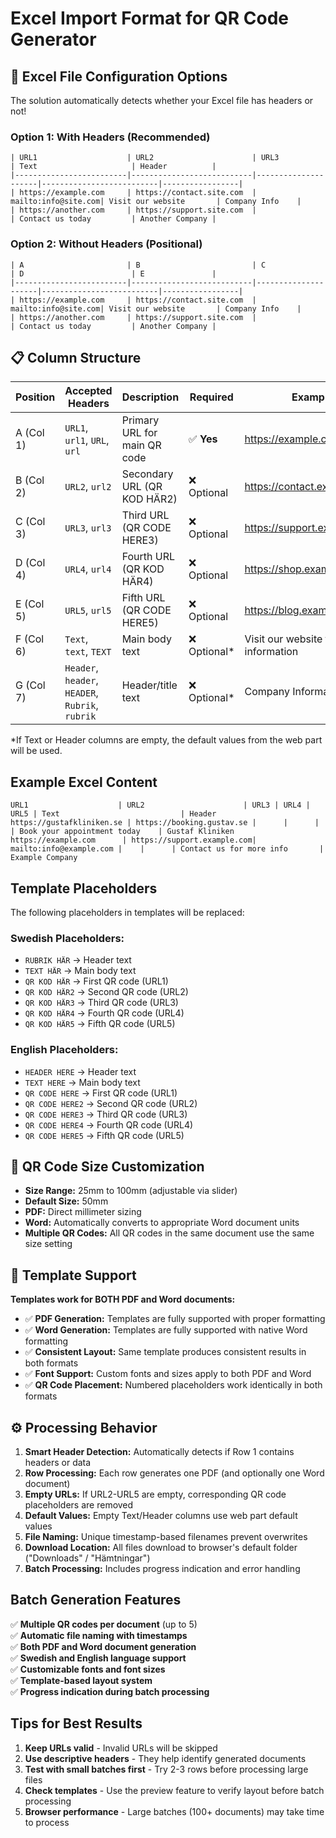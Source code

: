 # Excel Import Format for QR Code Generator

## 🔧 Excel File Configuration Options

The solution automatically detects whether your Excel file has headers or not!

### **Option 1: With Headers (Recommended)**
```
| URL1                    | URL2                      | URL3                | Text                     | Header          |
|-------------------------|---------------------------|---------------------|--------------------------|-----------------|
| https://example.com     | https://contact.site.com  | mailto:info@site.com| Visit our website       | Company Info    |
| https://another.com     | https://support.site.com  |                     | Contact us today         | Another Company |
```

### **Option 2: Without Headers (Positional)**
```
| A                       | B                         | C                   | D                        | E               |
|-------------------------|---------------------------|---------------------|--------------------------|-----------------|
| https://example.com     | https://contact.site.com  | mailto:info@site.com| Visit our website       | Company Info    |
| https://another.com     | https://support.site.com  |                     | Contact us today         | Another Company |
```

## 📋 Column Structure

| Position | Accepted Headers | Description | Required | Example |
|----------|------------------|-------------|----------|---------|
| A (Col 1) | `URL1`, `url1`, `URL`, `url` | Primary URL for main QR code | ✅ **Yes** | https://example.com |
| B (Col 2) | `URL2`, `url2` | Secondary URL (QR KOD HÄR2) | ❌ Optional | https://contact.example.com |
| C (Col 3) | `URL3`, `url3` | Third URL (QR CODE HERE3) | ❌ Optional | https://support.example.com |
| D (Col 4) | `URL4`, `url4` | Fourth URL (QR KOD HÄR4) | ❌ Optional | https://shop.example.com |
| E (Col 5) | `URL5`, `url5` | Fifth URL (QR CODE HERE5) | ❌ Optional | https://blog.example.com |
| F (Col 6) | `Text`, `text`, `TEXT` | Main body text | ❌ Optional* | Visit our website for more information |
| G (Col 7) | `Header`, `header`, `HEADER`, `Rubrik`, `rubrik` | Header/title text | ❌ Optional* | Company Information |

*If Text or Header columns are empty, the default values from the web part will be used.

## Example Excel Content

```
URL1                    | URL2                      | URL3 | URL4 | URL5 | Text                           | Header
https://gustafkliniken.se | https://booking.gustav.se |      |      |      | Book your appointment today    | Gustaf Kliniken
https://example.com      | https://support.example.com| mailto:info@example.com |    |      | Contact us for more info       | Example Company
```

## Template Placeholders

The following placeholders in templates will be replaced:

### Swedish Placeholders:
- `RUBRIK HÄR` → Header text
- `TEXT HÄR` → Main body text  
- `QR KOD HÄR` → First QR code (URL1)
- `QR KOD HÄR2` → Second QR code (URL2)
- `QR KOD HÄR3` → Third QR code (URL3)
- `QR KOD HÄR4` → Fourth QR code (URL4)
- `QR KOD HÄR5` → Fifth QR code (URL5)

### English Placeholders:
- `HEADER HERE` → Header text
- `TEXT HERE` → Main body text
- `QR CODE HERE` → First QR code (URL1)
- `QR CODE HERE2` → Second QR code (URL2)
- `QR CODE HERE3` → Third QR code (URL3)
- `QR CODE HERE4` → Fourth QR code (URL4)
- `QR CODE HERE5` → Fifth QR code (URL5)

## 🎯 QR Code Size Customization

- **Size Range:** 25mm to 100mm (adjustable via slider)
- **Default Size:** 50mm 
- **PDF:** Direct millimeter sizing
- **Word:** Automatically converts to appropriate Word document units
- **Multiple QR Codes:** All QR codes in the same document use the same size setting

## 📄 Template Support

**Templates work for BOTH PDF and Word documents:**
- ✅ **PDF Generation:** Templates are fully supported with proper formatting
- ✅ **Word Generation:** Templates are fully supported with native Word formatting
- ✅ **Consistent Layout:** Same template produces consistent results in both formats
- ✅ **Font Support:** Custom fonts and sizes apply to both PDF and Word
- ✅ **QR Code Placement:** Numbered placeholders work identically in both formats

## ⚙️ Processing Behavior

1. **Smart Header Detection:** Automatically detects if Row 1 contains headers or data
2. **Row Processing:** Each row generates one PDF (and optionally one Word document)
3. **Empty URLs:** If URL2-URL5 are empty, corresponding QR code placeholders are removed
4. **Default Values:** Empty Text/Header columns use web part default values
5. **File Naming:** Unique timestamp-based filenames prevent overwrites
6. **Download Location:** All files download to browser's default folder ("Downloads" / "Hämtningar")
7. **Batch Processing:** Includes progress indication and error handling

## Batch Generation Features

✅ **Multiple QR codes per document** (up to 5)  
✅ **Automatic file naming with timestamps**  
✅ **Both PDF and Word document generation**  
✅ **Swedish and English language support**  
✅ **Customizable fonts and font sizes**  
✅ **Template-based layout system**  
✅ **Progress indication during batch processing**  

## Tips for Best Results

1. **Keep URLs valid** - Invalid URLs will be skipped
2. **Use descriptive headers** - They help identify generated documents
3. **Test with small batches first** - Try 2-3 rows before processing large files
4. **Check templates** - Use the preview feature to verify layout before batch processing
5. **Browser performance** - Large batches (100+ documents) may take time to process